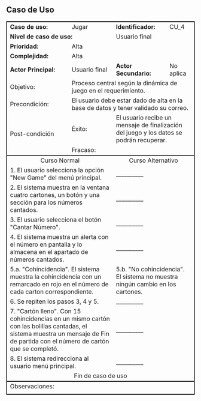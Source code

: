 ## Caso de Uso

<table style="border: 2px solid">
    <thead">
        <tr>
            <td><strong>Caso de uso:</strong></td>
            <td>Jugar</td>
            <td><strong>Identificador:</strong></td>
            <td>CU_4</td>
        <tr>
        <tr>
            <td colspan="2"><strong>Nivel de caso de uso:</strong></td>
            <td colspan="2">Usuario final</td>
        </tr>
        <tr>
            <td><strong>Prioridad:</strong></td>
            <td colspan="3">Alta</td>
        </tr>
        <tr>
            <td><strong>Complejidad:</strong></td>
            <td colspan="3">Alta</td>
        </tr>
        <tr>
            <td><strong>Actor Principal:</strong></td>
            <td>Usuario final</td>
            <td><strong>Actor Secundario:</strong></td>
            <td>No aplica</td>
        </tr>
        <tr>
            <td>Objetivo:</td>
            <td colspan="3">Proceso central según la dinámica de juego en el requerimiento.</td>
        </tr>
        <tr>
            <td>Precondición:</td>
            <td colspan="3">El usuario debe estar dado de alta en la base de datos y tener validado su correo.</td>
        </tr>
        <tr>
            <td rowspan="2">Post-condición</td>
            <td colspan="1">Éxito:</td>
            <td colspan="3">El usuario recibe un mensaje de finalización del juego y los datos se podrán recuperar.</td>
        </tr>
        <tr>
            <td colspan="1">Fracaso:</td>
            <td colspan="3"></td>
        </tr>
    </thead>
	<tbody style="border-bottom: 2px solid;border-top: 2px solid">
		<tr>
            <td align="center" colspan="2">Curso Normal</td>
            <td align="center" colspan="2">Curso Alternativo</td>
        </tr>
        <tr>
            <td colspan="2">1. El usuario selecciona la opción "New Game" del menú principal.</td>
            <td colspan="2">__________</td>
        </tr>
        <tr>
            <td colspan="2">2. El sistema muestra en la ventana cuatro cartones, un botón y una sección para los números cantados.</td>
            <td colspan="2">__________</td>
        </tr>
        <tr>
            <td colspan="2">3. El usuario selecciona el botón "Cantar Número".</td>
            <td colspan="2">__________</td>
        </tr>
        <tr>
            <td colspan="2">4. El sistema muestra un alerta con el número en pantalla y lo almacena en el apartado de números cantados.</td>
            <td colspan="2">__________</td>
        </tr>
        <tr>
            <td colspan="2">5.a. "Cohincidencia". El sistema muestra la cohincidencia con un remarcado en rojo en el número de cada carton correspondiente.</td>
            <td colspan="2">5.b. "No cohincidencia". El sistema no muestra ningún cambio en los cartones.</td>
        </tr>
        <tr>
            <td colspan="2">6. Se repiten los pasos 3, 4 y 5.</td>
            <td colspan="2">__________</td>
        </tr>
        <tr>
            <td colspan="2">7. "Cartón lleno". Con 15 cohincidencias en un mismo cartón con las bolillas cantadas, el sistema muestra un mensaje de Fin de partida con el número de cartón que se completó.</td>
            <td colspan="2">__________</td>
        </tr>
        <tr>
            <td colspan="2">8. El sistema redirecciona al usuario menú principal.</td>
            <td colspan="2">__________</td>
        </tr>
        <tr>
            <td align="center" colspan="4">Fin de caso de uso</td>
        </tr>
	</tbody>
    <tfooter>
        <tr>
            <td colspan="4">Observaciones:</td>
        </tr>
        <tr>
            <td colspan="4"></td>
        </tr>
    </tfooter>
</table>
